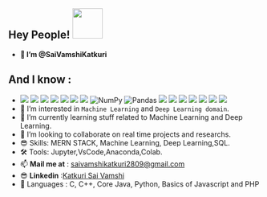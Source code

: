    ## Hey People! <span> <img src="https://i.pinimg.com/originals/b9/37/12/b9371273ae94a946e92074d1b9696680.gif" width="60" height="60" /> </span>
-  **🤗 I’m @SaiVamshiKatkuri**
 ## And I know :
-  <span> <img src="https://img.shields.io/badge/Python-3776AB?style=for-the-badge&logo=python&logoColor=white" /> <img src="https://img.shields.io/badge/HTML5-E34F26?style=for-the-badge&logo=html5&logoColor=white" />  <img src="https://img.shields.io/badge/CSS3-1572B6?style=for-the-badge&logo=css3&logoColor=white" /> <img src="https://img.shields.io/badge/JavaScript-323330?style=for-the-badge&logo=javascript&logoColor=F7DF1E" /> <img src="https://img.shields.io/badge/C%2B%2B-00599C?style=for-the-badge&logo=c%2B%2B&logoColor=white" />  <img src="https://img.shields.io/badge/TensorFlow-FF6F00?style=for-the-badge&logo=TensorFlow&logoColor=white" />  <img src="https://img.shields.io/badge/scikit_learn-F7931E?style=for-the-badge&logo=scikit-learn&logoColor=white" /> <img alt="NumPy" src="https://img.shields.io/badge/numpy-%23013243.svg?style=for-the-badge&logo=numpy&logoColor=white" />  <img alt="Pandas" src="https://img.shields.io/badge/pandas-%23150458.svg?style=for-the-badge&logo=pandas&logoColor=white" /> <img src="https://img.shields.io/badge/MySQL-00000F?style=for-the-badge&logo=mysql&logoColor=white" />
 <img src="https://img.shields.io/badge/MongoDB-4EA94B?style=for-the-badge&logo=mongodb&logoColor=white" />  <img src="https://img.shields.io/badge/Node.js-43853D?style=for-the-badge&logo=node-dot-js&logoColor=white" />  <img src="https://img.shields.io/badge/Express.js-000000?style=for-the-badge&logo=express&logoColor=white" />  <img src="https://img.shields.io/badge/Jupyter-F37626.svg?&style=for-the-badge&logo=Jupyter&logoColor=white" />   <img src="https://img.shields.io/badge/React-20232A?style=for-the-badge&logo=react&logoColor=61DAFB" />  <img src="	https://img.shields.io/badge/Bootstrap-563D7C?style=for-the-badge&logo=bootstrap&logoColor=white" />   </span>
- 👀 I’m interested in  `Machine Learning` and `Deep Learning domain`.
- 🌱 I’m currently learning stuff related to Machine Learning and Deep Learning.
- 💞️ I’m looking to collaborate on real time projects and researchs.
- 😎 Skills: MERN STACK, Machine Learning, Deep Learning,SQL.
- 🛠 Tools: Jupyter,VsCode,Anaconda,Colab.
- 📫 **Mail me at** : saivamshikatkuri2809@gmail.com
- 😎 **Linkedin** :[Katkuri Sai Vamshi](https://www.linkedin.com/in/katkuri-sai-vamshi-2209281a8/)
- 🧐 Languages : C, C++, Core Java, Python, Basics of Javascript and PHP


<!---
SaiVamshiKatkuri/SaiVamshiKatkuri is a ✨ special ✨ repository because its `README.md` (this file) appears on your GitHub profile.
You can click the Preview link to take a look at your changes.
--->
